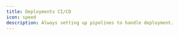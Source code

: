 ```yaml
---
title: Deployments CI/CD
icon: speed
description: Always setting up pipelines to handle deployment. 
---
```

